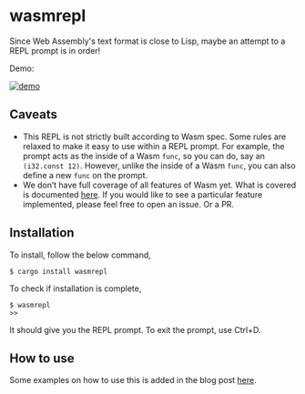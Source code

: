 
# wasmrepl

Since Web Assembly's text format is close to Lisp, maybe an attempt to a REPL prompt is in order!

Demo:

[![demo](https://asciinema.org/a/qcNk4yG7emT52iSlOBzvLCbE9.svg)](https://asciinema.org/a/qcNk4yG7emT52iSlOBzvLCbE9?autoplay=1)

## Caveats

- This REPL is not strictly built according to Wasm spec. Some rules are relaxed to make it easy to use within a REPL prompt. For example, the prompt acts as the inside of a Wasm `func`, so you can do, say an `(i32.const 12)`. However, unlike the inside of a Wasm `func`, you can also define a new `func` on the prompt.
- We don’t have full coverage of all features of Wasm yet. What is covered is documented [here](./Features.md). If you would like to see a particular feature implemented, please feel free to open an issue. Or a PR.

## Installation

To install, follow the below command,

```
$ cargo install wasmrepl
```

To check if installation is complete,

```
$ wasmrepl
>>
```

It should give you the REPL prompt. To exit the prompt, use Ctrl+D.

## How to use

Some examples on how to use this is added in the blog post [here](https://anoopelias.github.io/posts/intro-to-wasm).
